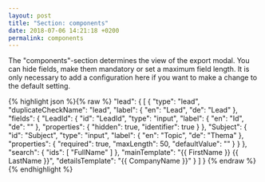 ```yaml
---
layout: post
title: "Section: components"
date: 2018-07-06 14:21:18 +0200
permalink: components
---
```

The "components"-section determines the view of the export modal. You can hide fields, make them mandatory or set a maximum field length.
It is only necessary to add a configuration here if you want to make a change to the default setting.


{% highlight json %}{% raw %}
"lead":
{
 [
  {
	"type": "lead",
	"duplicateCheckName": "lead",
	"label": {
		"en": "Lead",
		"de": "Lead"
		},
	"fields": {
		"LeadId": {
			"id": "LeadId",
			"type": "input",
			"label": {
				"en": "Id",
				"de": ""
			},
			"properties": {
				"hidden": true,
				"identifier": true
				}
		},
		"Subject": {
			"id": "Subject",
			"type": "input",
			"label": {
				"en": "Topic",
				"de": "Thema"
		},
			"properties": {
				"required": true,
				"maxLength": 50,
              			"defaultValue": ""
					}
				}
		},
	"search": {
		"ids": [
			"FullName"
			]
		},
	"mainTemplate": "{{ FirstName }} {{ LastName }}",
	"detailsTemplate": "{{ CompanyName }}"
		}
 ]
}
{% endraw %}{% endhighlight %}
